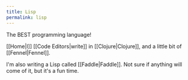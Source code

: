 ```yaml
---
title: Lisp
permalink: lisp
---
```


The BEST programming language!

[[Home|I]] [[Code Editors|write]] in [[Clojure|Clojure]], and a little bit of [[Fennel|Fennel]].

I'm also writing a Lisp called [[Faddle|Faddle]]. Not sure if anything will come of it, but it's a fun time.
